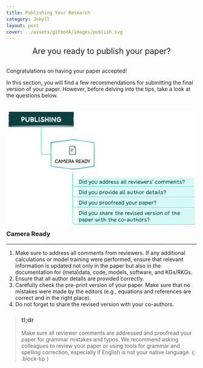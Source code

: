 ```yaml
---
title: Publishing Your Research
category: Jekyll
layout: post
cover: ../assets/gitbook/images/publish.svg
---
```


<center>
  <span style="font-size: 1.5em;">
  Are you ready to publish your paper?
</span>
</center>
<br>

Congratulations on having your paper accepted! 

In this section, you will find a few recommendations for submitting the final version of your paper. However, before delving into the tips, take a look at the questions below.

<br>
<img src="../assets/gitbook/images/publishing_fig.png"
     alt=""
     style="float: left; margin-right: 10px; margin-bottom: 10px;" />
<br>

### Camera Ready
--------------------------------------------------------------------------------------------

1. Make sure to address all comments from reviewers. If any additional calculations or model training were performed, ensure that relevant information is updated not only in the paper but also in the documentation for (meta)data, code, models, software, and KGs/RKGs.
2. Ensure that all author details are provided correctly.
3. Carefully check the pre-print version of your paper. Make sure that no mistakes were made by the editors (e.g., equations and references are correct and in the right place).
4. Do not forget to share the revised version with your co-authors.

>### tl;dr
>Make sure all reviewer comments are addressed and proofread your paper for grammar mistakes and typos. We recommend asking colleagues to review your paper or using tools for grammar and spelling correction, especially if English is not your native language.
{: .block-tip }
